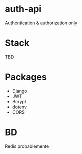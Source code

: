 # auth-api
Authentication &amp; authorization only

# Stack
TBD

# Packages
- Django
- JWT
- Bcrypt
- dotenv
- CORS

# BD
Redis probablemente
